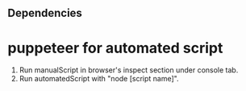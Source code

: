 ## Dependencies

# puppeteer for automated script

1. Run manualScript in browser's inspect section under console tab.
2. Run automatedScript with "node [script name]".
